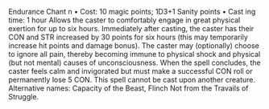 Endurance Chant n
• Cost:  10 magic points; 1D3+1 Sanity points
•
 Cast
ing time: 1 hour 
Allows the caster to comfortably engage in great physical 
exertion for up to six hours. Immediately after casting, the 
caster has their CON and STR increased by 30 points for 
six hours (this may temporarily increase hit points and 
damage bonus).
The caster may (optionally) choose to ignore all pain, 
thereby becoming immune to physical shock and physical 
(but not mental) causes of unconsciousness. When the spell 
concludes, the caster feels calm and invigorated but must 
make a successful CON roll or permanently lose 5 CON. 
This spell cannot be cast upon another creature. 
Alternative names: Capacity of the Beast, Flinch Not from 
the Travails of Struggle.

